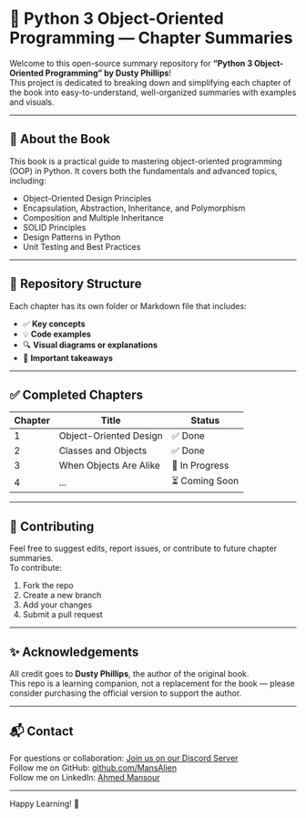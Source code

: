 
# 📘 Python 3 Object-Oriented Programming — Chapter Summaries

Welcome to this open-source summary repository for **“Python 3 Object-Oriented Programming” by Dusty Phillips**!  
This project is dedicated to breaking down and simplifying each chapter of the book into easy-to-understand, well-organized summaries with examples and visuals.

---

## 📖 About the Book

This book is a practical guide to mastering object-oriented programming (OOP) in Python. It covers both the fundamentals and advanced topics, including:

- Object-Oriented Design Principles  
- Encapsulation, Abstraction, Inheritance, and Polymorphism  
- Composition and Multiple Inheritance  
- SOLID Principles  
- Design Patterns in Python  
- Unit Testing and Best Practices  

---

## 📂 Repository Structure

Each chapter has its own folder or Markdown file that includes:

- ✅ **Key concepts**
- 💡 **Code examples**
- 🔍 **Visual diagrams or explanations**
- 📌 **Important takeaways**

---

## ✅ Completed Chapters

| Chapter | Title | Status |
|--------|-------|--------|
| 1 | Object-Oriented Design | ✅ Done |
| 2 | Classes and Objects | ✅ Done |
| 3 | When Objects Are Alike | 🚧 In Progress |
| 4 | ... | ⏳ Coming Soon |


---

## 🤝 Contributing

Feel free to suggest edits, report issues, or contribute to future chapter summaries.  
To contribute:

1. Fork the repo
2. Create a new branch
3. Add your changes
4. Submit a pull request

---

## ✨ Acknowledgements

All credit goes to **Dusty Phillips**, the author of the original book.  
This repo is a learning companion, not a replacement for the book — please consider purchasing the official version to support the author.

---

## 📬 Contact

For questions or collaboration: [Join us on our Discord Server](https://discord.gg/htXUhHk8)  
Follow me on GitHub: [github.com/MansAlien](https://github.com/MansAlien)  
Follow me on LinkedIn: [Ahmed Mansour](https://www.linkedin.com/in/ahmed-mansour-763b60287)

---

Happy Learning! 🚀
